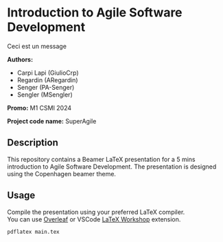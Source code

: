 # Introduction to Agile Software Development

Ceci est un message

**Authors:**
- Carpi Lapi (GiulioCrp)
- Regardin (ARegardin)
- Senger (PA-Senger)
- Sengler (MSengler)

**Promo:** M1 CSMI 2024

**Project code name:** SuperAgile

## Description

This repository contains a Beamer LaTeX presentation for a 5 mins introduction to Agile Software Development. The presentation is designed using the Copenhagen beamer theme.

## Usage

Compile the presentation using your preferred LaTeX compiler.  
You can use [Overleaf](https://www.overleaf.com) or VSCode [LaTeX Workshop](https://marketplace.visualstudio.com/items?itemName=James-Yu.latex-workshop) extension.

```bash
pdflatex main.tex
```
